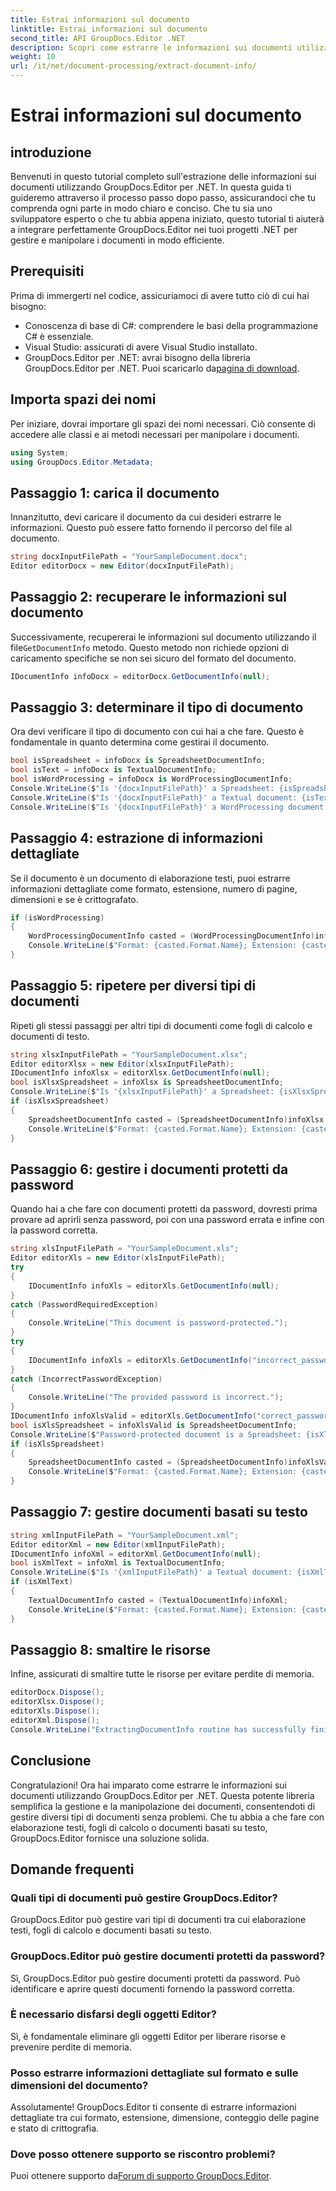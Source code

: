 ```yaml
---
title: Estrai informazioni sul documento
linktitle: Estrai informazioni sul documento
second_title: API GroupDocs.Editor .NET
description: Scopri come estrarre le informazioni sui documenti utilizzando GroupDocs.Editor per .NET con il nostro tutorial dettagliato passo dopo passo. Perfetto per gestire vari tipi di documenti.
weight: 10
url: /it/net/document-processing/extract-document-info/
---
```


# Estrai informazioni sul documento

## introduzione
Benvenuti in questo tutorial completo sull'estrazione delle informazioni sui documenti utilizzando GroupDocs.Editor per .NET. In questa guida ti guideremo attraverso il processo passo dopo passo, assicurandoci che tu comprenda ogni parte in modo chiaro e conciso. Che tu sia uno sviluppatore esperto o che tu abbia appena iniziato, questo tutorial ti aiuterà a integrare perfettamente GroupDocs.Editor nei tuoi progetti .NET per gestire e manipolare i documenti in modo efficiente.
## Prerequisiti
Prima di immergerti nel codice, assicuriamoci di avere tutto ciò di cui hai bisogno:
- Conoscenza di base di C#: comprendere le basi della programmazione C# è essenziale.
- Visual Studio: assicurati di avere Visual Studio installato.
-  GroupDocs.Editor per .NET: avrai bisogno della libreria GroupDocs.Editor per .NET. Puoi scaricarlo da[pagina di download](https://releases.groupdocs.com/editor/net/).
## Importa spazi dei nomi
Per iniziare, dovrai importare gli spazi dei nomi necessari. Ciò consente di accedere alle classi e ai metodi necessari per manipolare i documenti.
```csharp
using System;
using GroupDocs.Editor.Metadata;
```
## Passaggio 1: carica il documento
Innanzitutto, devi caricare il documento da cui desideri estrarre le informazioni. Questo può essere fatto fornendo il percorso del file al documento.
```csharp
string docxInputFilePath = "YourSampleDocument.docx";
Editor editorDocx = new Editor(docxInputFilePath);
```
## Passaggio 2: recuperare le informazioni sul documento
 Successivamente, recupererai le informazioni sul documento utilizzando il file`GetDocumentInfo` metodo. Questo metodo non richiede opzioni di caricamento specifiche se non sei sicuro del formato del documento.
```csharp
IDocumentInfo infoDocx = editorDocx.GetDocumentInfo(null);
```
## Passaggio 3: determinare il tipo di documento
Ora devi verificare il tipo di documento con cui hai a che fare. Questo è fondamentale in quanto determina come gestirai il documento.
```csharp
bool isSpreadsheet = infoDocx is SpreadsheetDocumentInfo;
bool isText = infoDocx is TextualDocumentInfo;
bool isWordProcessing = infoDocx is WordProcessingDocumentInfo;
Console.WriteLine($"Is '{docxInputFilePath}' a Spreadsheet: {isSpreadsheet}");
Console.WriteLine($"Is '{docxInputFilePath}' a Textual document: {isText}");
Console.WriteLine($"Is '{docxInputFilePath}' a WordProcessing document: {isWordProcessing}");
```
## Passaggio 4: estrazione di informazioni dettagliate
Se il documento è un documento di elaborazione testi, puoi estrarre informazioni dettagliate come formato, estensione, numero di pagine, dimensioni e se è crittografato.
```csharp
if (isWordProcessing)
{
    WordProcessingDocumentInfo casted = (WordProcessingDocumentInfo)infoDocx;
    Console.WriteLine($"Format: {casted.Format.Name}; Extension: {casted.Format.Extension}; Page count: {casted.PageCount}; Size: {casted.Size} bytes; Is encrypted: {casted.IsEncrypted}");
}
```
## Passaggio 5: ripetere per diversi tipi di documenti
Ripeti gli stessi passaggi per altri tipi di documenti come fogli di calcolo e documenti di testo.
```csharp
string xlsxInputFilePath = "YourSampleDocument.xlsx";
Editor editorXlsx = new Editor(xlsxInputFilePath);
IDocumentInfo infoXlsx = editorXlsx.GetDocumentInfo(null);
bool isXlsxSpreadsheet = infoXlsx is SpreadsheetDocumentInfo;
Console.WriteLine($"Is '{xlsxInputFilePath}' a Spreadsheet: {isXlsxSpreadsheet}");
if (isXlsxSpreadsheet)
{
    SpreadsheetDocumentInfo casted = (SpreadsheetDocumentInfo)infoXlsx;
    Console.WriteLine($"Format: {casted.Format.Name}; Extension: {casted.Format.Extension}; Tabs count: {casted.PageCount}; Size: {casted.Size} bytes; Is encrypted: {casted.IsEncrypted}");
}
```
## Passaggio 6: gestire i documenti protetti da password
Quando hai a che fare con documenti protetti da password, dovresti prima provare ad aprirli senza password, poi con una password errata e infine con la password corretta.
```csharp
string xlsInputFilePath = "YourSampleDocument.xls";
Editor editorXls = new Editor(xlsInputFilePath);
try
{
    IDocumentInfo infoXls = editorXls.GetDocumentInfo(null);
}
catch (PasswordRequiredException)
{
    Console.WriteLine("This document is password-protected.");
}
try
{
    IDocumentInfo infoXls = editorXls.GetDocumentInfo("incorrect_password");
}
catch (IncorrectPasswordException)
{
    Console.WriteLine("The provided password is incorrect.");
}
IDocumentInfo infoXlsValid = editorXls.GetDocumentInfo("correct_password");
bool isXlsSpreadsheet = infoXlsValid is SpreadsheetDocumentInfo;
Console.WriteLine($"Password-protected document is a Spreadsheet: {isXlsSpreadsheet}");
if (isXlsSpreadsheet)
{
    SpreadsheetDocumentInfo casted = (SpreadsheetDocumentInfo)infoXlsValid;
    Console.WriteLine($"Format: {casted.Format.Name}; Extension: {casted.Format.Extension}; Tabs count: {casted.PageCount}; Size: {casted.Size} bytes; Is encrypted: {casted.IsEncrypted}");
}
```
## Passaggio 7: gestire documenti basati su testo
```csharp
string xmlInputFilePath = "YourSampleDocument.xml";
Editor editorXml = new Editor(xmlInputFilePath);
IDocumentInfo infoXml = editorXml.GetDocumentInfo(null);
bool isXmlText = infoXml is TextualDocumentInfo;
Console.WriteLine($"Is '{xmlInputFilePath}' a Textual document: {isXmlText}");
if (isXmlText)
{
    TextualDocumentInfo casted = (TextualDocumentInfo)infoXml;
    Console.WriteLine($"Format: {casted.Format.Name}; Extension: {casted.Format.Extension}; Encoding: {casted.Encoding}; Size: {casted.Size} bytes");
}
```
## Passaggio 8: smaltire le risorse
Infine, assicurati di smaltire tutte le risorse per evitare perdite di memoria.
```csharp
editorDocx.Dispose();
editorXlsx.Dispose();
editorXls.Dispose();
editorXml.Dispose();
Console.WriteLine("ExtractingDocumentInfo routine has successfully finished");
```
## Conclusione
Congratulazioni! Ora hai imparato come estrarre le informazioni sui documenti utilizzando GroupDocs.Editor per .NET. Questa potente libreria semplifica la gestione e la manipolazione dei documenti, consentendoti di gestire diversi tipi di documenti senza problemi. Che tu abbia a che fare con elaborazione testi, fogli di calcolo o documenti basati su testo, GroupDocs.Editor fornisce una soluzione solida.
## Domande frequenti
### Quali tipi di documenti può gestire GroupDocs.Editor?
GroupDocs.Editor può gestire vari tipi di documenti tra cui elaborazione testi, fogli di calcolo e documenti basati su testo.
### GroupDocs.Editor può gestire documenti protetti da password?
Sì, GroupDocs.Editor può gestire documenti protetti da password. Può identificare e aprire questi documenti fornendo la password corretta.
### È necessario disfarsi degli oggetti Editor?
Sì, è fondamentale eliminare gli oggetti Editor per liberare risorse e prevenire perdite di memoria.
### Posso estrarre informazioni dettagliate sul formato e sulle dimensioni del documento?
Assolutamente! GroupDocs.Editor ti consente di estrarre informazioni dettagliate tra cui formato, estensione, dimensione, conteggio delle pagine e stato di crittografia.
### Dove posso ottenere supporto se riscontro problemi?
 Puoi ottenere supporto da[Forum di supporto GroupDocs.Editor](https://forum.groupdocs.com/c/editor/20).